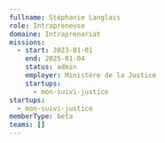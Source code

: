 ```yaml
---
fullname: Stéphanie Langlais
role: Intrapreneuse
domaine: Intraprenariat
missions:
  - start: 2023-01-01
    end: 2025-01-04
    status: admin
    employer: Ministère de la Justice
    startups:
      - mon-suivi-justice
startups:
  - mon-suivi-justice
memberType: beta
teams: []
---
```


